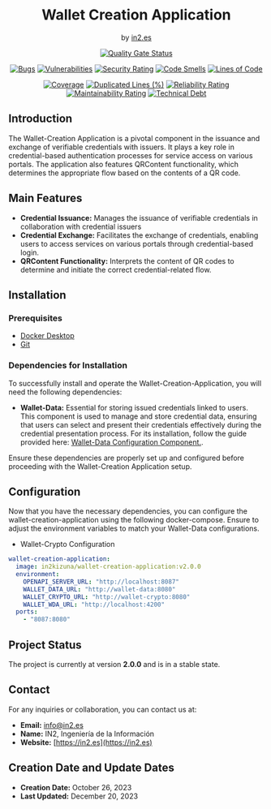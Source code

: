 <div align="center">

<h1>Wallet Creation Application</h1>
<span>by </span><a href="https://in2.es">in2.es</a>
<p><p>

[![Quality Gate Status](https://sonarcloud.io/api/project_badges/measure?project=in2workspace_wallet-creation-application&metric=alert_status)](https://sonarcloud.io/dashboard?id=in2workspace_wallet-creation-application)

[![Bugs](https://sonarcloud.io/api/project_badges/measure?project=in2workspace_wallet-creation-application&metric=bugs)](https://sonarcloud.io/summary/new_code?id=in2workspace_wallet-creation-application)
[![Vulnerabilities](https://sonarcloud.io/api/project_badges/measure?project=in2workspace_wallet-creation-application&metric=vulnerabilities)](https://sonarcloud.io/dashboard?id=in2workspace_wallet-creation-application)
[![Security Rating](https://sonarcloud.io/api/project_badges/measure?project=in2workspace_wallet-creation-application&metric=security_rating)](https://sonarcloud.io/dashboard?id=in2workspace_wallet-creation-application)
[![Code Smells](https://sonarcloud.io/api/project_badges/measure?project=in2workspace_wallet-creation-application&metric=code_smells)](https://sonarcloud.io/summary/new_code?id=in2workspace_wallet-creation-application)
[![Lines of Code](https://sonarcloud.io/api/project_badges/measure?project=in2workspace_wallet-creation-application&metric=ncloc)](https://sonarcloud.io/dashboard?id=in2workspace_wallet-creation-application)

[![Coverage](https://sonarcloud.io/api/project_badges/measure?project=in2workspace_wallet-creation-application&metric=coverage)](https://sonarcloud.io/summary/new_code?id=in2workspace_wallet-creation-application)
[![Duplicated Lines (%)](https://sonarcloud.io/api/project_badges/measure?project=in2workspace_wallet-creation-application&metric=duplicated_lines_density)](https://sonarcloud.io/summary/new_code?id=in2workspace_wallet-creation-application)
[![Reliability Rating](https://sonarcloud.io/api/project_badges/measure?project=in2workspace_wallet-creation-application&metric=reliability_rating)](https://sonarcloud.io/dashboard?id=in2workspace_wallet-creation-application)
[![Maintainability Rating](https://sonarcloud.io/api/project_badges/measure?project=in2workspace_wallet-creation-application&metric=sqale_rating)](https://sonarcloud.io/dashboard?id=in2workspace_wallet-creation-application)
[![Technical Debt](https://sonarcloud.io/api/project_badges/measure?project=in2workspace_wallet-creation-application&metric=sqale_index)](https://sonarcloud.io/summary/new_code?id=in2workspace_wallet-creation-application)

</div>

## Introduction
The Wallet-Creation Application is a pivotal component in the issuance and exchange of verifiable credentials with issuers. It plays a key role in credential-based authentication processes for service access on various portals. The application also features QRContent functionality, which determines the appropriate flow based on the contents of a QR code.

## Main Features
* **Credential Issuance:** Manages the issuance of verifiable credentials in collaboration with credential issuers
* **Credential Exchange:** Facilitates the exchange of credentials, enabling users to access services on various portals through credential-based login.
* **QRContent Functionality:** Interprets the content of QR codes to determine and initiate the correct credential-related flow.

## Installation
### Prerequisites
- [Docker Desktop](https://www.docker.com/)
- [Git](https://git-scm.com/)

### Dependencies for Installation
To successfully install and operate the Wallet-Creation-Application, you will need the following dependencies:
* **Wallet-Data:** Essential for storing issued credentials linked to users. This component is used to manage and store credential data, ensuring that users can select and present their credentials effectively during the credential presentation process. For its installation, follow the guide provided here: [Wallet-Data Configuration Component.](https://github.com/in2workspace/wallet-data).
  
Ensure these dependencies are properly set up and configured before proceeding with the Wallet-Creation Application setup.

## Configuration
Now that you have the necessary dependencies, you can configure the wallet-creation-application using the following docker-compose. Ensure to adjust the environment variables to match your Wallet-Data configurations.
* Wallet-Crypto Configuration
```yaml
wallet-creation-application:
  image: in2kizuna/wallet-creation-application:v2.0.0
  environment:
    OPENAPI_SERVER_URL: "http://localhost:8087"
    WALLET_DATA_URL: "http://wallet-data:8080"
    WALLET_CRYPTO_URL: "http://wallet-crypto:8080"
    WALLET_WDA_URL: "http://localhost:4200"
  ports:
    - "8087:8080"
```
## Project Status
The project is currently at version **2.0.0** and is in a stable state.

## Contact
For any inquiries or collaboration, you can contact us at:
* **Email:** [info@in2.es](mailto:info@in2.es)
* **Name:** IN2, Ingeniería de la Información
* **Website:** [https://in2.es](https://in2.es)

## Creation Date and Update Dates
* **Creation Date:** October 26, 2023
* **Last Updated:** December 20, 2023
